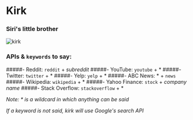 # Kirk
### Siri's little brother

![kirk](https://github.com/ricochen/kirk/blob/dev/app/assets/kirk.jpg)

### APIs & `keywords` to say:
#####- Reddit: `reddit` + *subreddit*
#####- YouTube: `youtube` + *
#####- Twitter: `twitter` + *
#####- Yelp: `yelp` + *
#####- ABC News: * + `news`
#####- Wikipedia: `wikipedia` + *
#####- Yahoo Finance: `stock` + *company name*
#####- Stack Overflow: `stackoverflow` + *

*Note: * is a wildcard in which anything can be said*

*If a keyword is not said, kirk will use Google's search API*